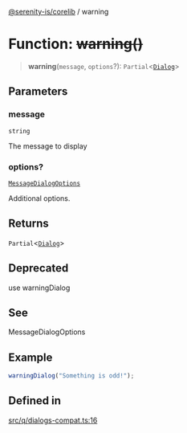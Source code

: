 [@serenity-is/corelib](../README.md) / warning

# Function: ~~warning()~~

> **warning**(`message`, `options`?): `Partial`\<[`Dialog`](../classes/Dialog.md)\>

## Parameters

### message

`string`

The message to display

### options?

[`MessageDialogOptions`](../interfaces/MessageDialogOptions.md)

Additional options.

## Returns

`Partial`\<[`Dialog`](../classes/Dialog.md)\>

## Deprecated

use warningDialog

## See

MessageDialogOptions

## Example

```ts
warningDialog("Something is odd!");
```

## Defined in

[src/q/dialogs-compat.ts:16](https://github.com/serenity-is/serenity/blob/master/packages/corelib/src/q/dialogs-compat.ts#L16)
